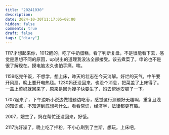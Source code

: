 ```yaml
---
title: "20241030"
description: 
date: 2024-10-30T11:17:05+08:00
hidden: false
comments: true
draft: false
tags: ["diary"]
---
```

1117才想起来你，1012醒的，吃了牛奶蛋糕，看了判断复盘，不是很能看下去，感觉是思想不同的原因，up说出的道理我没法全部接受。该去煮菜了。申论也不是很了解现在。摸电脑太久也怕手痛。唉。

1159吃完午饭，不想学，想上床，昨天的壮志在今天消解。好烂的天气，中午要开风扇，晚上要开电热毯。1230妈还没回来，也没个消息，把菜盖了上床得了。一盖上菜妈就回来了，原来是因为嫂子快要生了，妈去帮她安顿了一下。

1707起来了，下午边听小说边做错题边吃枣，感觉这行测题好无趣啊，重复且浅的知识点，不知道到底想考什么。看看常识，经济学，法律都更有趣。

2007，嫂生了，妈在帮忙还没回来，好饿。

2117洗好澡了，晚上吃了拌粉，不小心刷到了兰斯，想玩。上床吧。
